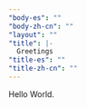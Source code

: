 ```yaml
---
"body-es": ""
"body-zh-cn": ""
"layout": ""
"title": |-
  Greetings
"title-es": ""
"title-zh-cn": ""
---
```

Hello World.